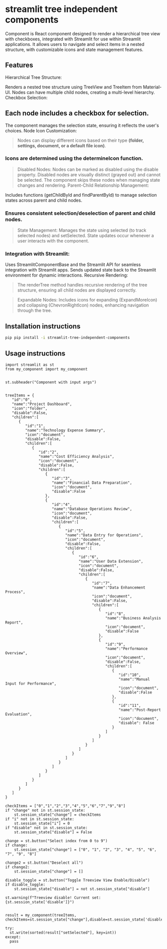 # streamlit tree independent components

Component is React component designed to render a hierarchical tree view with checkboxes, integrated with Streamlit for use within Streamlit applications. It allows users to navigate and select items in a nested structure, with customizable icons and state management features.

## Features

Hierarchical Tree Structure:

Renders a nested tree structure using TreeView and TreeItem from Material-UI.
Nodes can have multiple child nodes, creating a multi-level hierarchy.
Checkbox Selection:

## Each node includes a checkbox for selection.

The component manages the selection state, ensuring it reflects the user's choices.
Node Icon Customization:

> Nodes can display different icons based on their type **(folder, settings, document, or a default file icon)**.

### Icons are determined using the determineIcon function.

> Disabled Nodes: Nodes can be marked as disabled using the disable property.
> Disabled nodes are visually distinct (grayed out) and cannot be selected.
> The component skips these nodes when managing state changes and rendering.
> Parent-Child Relationship Management:

Includes functions (getChildById and findParentById) to manage selection states across parent and child nodes.

### Ensures consistent selection/deselection of parent and child nodes.

> State Management: Manages the state using selected (to track selected nodes) and setSelected.
> State updates occur whenever a user interacts with the component.

### Integration with Streamlit:

Uses StreamlitComponentBase and the Streamlit API for seamless integration with Streamlit apps.
Sends updated state back to the Streamlit environment for dynamic interactions.
Recursive Rendering:

> The renderTree method handles recursive rendering of the tree structure, ensuring all child nodes are displayed correctly.

> Expandable Nodes: Includes icons for expanding (ExpandMoreIcon) and collapsing (ChevronRightIcon) nodes, enhancing navigation through the tree.

## Installation instructions

```sh
pip pip install -i streamlit-tree-independent-components
```

## Usage instructions

```
import streamlit as st
from my_component import my_component


st.subheader("Component with input args")


treeItems = {
   "id":"0",
   "name":"Project Dashboard",
   "icon":"folder",
   "disable":False,
   "children":[
      {
         "id":"1",
         "name":"Technology Expense Summary",
         "icon":"document",
         "disable":False,
         "children":[
            {
               "id":"2",
               "name":"Cost Efficiency Analysis",
               "icon":"document",
               "disable":False,
               "children":[
                  {
                     "id":"3",
                     "name":"Financial Data Preparation",
                     "icon":"document",
                     "disable":False
                  },
                  {
                     "id":"4",
                     "name":"Database Operations Review",
                     "icon":"document",
                     "disable":False,
                     "children":[
                        {
                           "id":"5",
                           "name":"Data Entry for Operations",
                           "icon":"document",
                           "disable":False,
                           "children":[
                              {
                                 "id":"6",
                                 "name":"User Data Extension",
                                 "icon":"document",
                                 "disable":False,
                                 "children":[
                                    {
                                       "id":"7",
                                       "name":"Data Enhancement Process",
                                       "icon":"document",
                                       "disable":False,
                                       "children":[
                                          {
                                             "id":"8",
                                             "name":"Business Analysis Report",
                                             "icon":"document",
                                             "disable":False
                                          },
                                          {
                                             "id":"9",
                                             "name":"Performance Overview",
                                             "icon":"document",
                                             "disable":False,
                                             "children":[
                                                {
                                                   "id":"10",
                                                   "name":"Manual Input for Performance",
                                                   "icon":"document",
                                                   "disable":False
                                                },
                                                {
                                                   "id":"11",
                                                   "name":"Post-Report Evaluation",
                                                   "icon":"document",
                                                   "disable": False
                                                }
                                             ]
                                          }
                                       ]
                                    }
                                 ]
                              }
                           ]
                        }
                     ]
                  }
               ]
            }
         ]
      }
   ]
}

checkItems = ["0","1","2","3","4","5","6","7","9","8"]
if "change" not in st.session_state:
    st.session_state["change"] = checkItems
if "i" not in st.session_state:
    st.session_state["i"] = 0
if "disable" not in st.session_state:
    st.session_state["disable"] = False

change = st.button("Select index from 0 to 9")
if change:
    st.session_state["change"] = ["0", "1", "2", "3", "4", "5", "6", "7", "9", "8"]

change2 = st.button("Deselect all")
if change2:
    st.session_state["change"] = []

disable_toggle = st.button("Toggle Treeview View Enable/Disable")
if disable_toggle:
    st.session_state["disable"] = not st.session_state["disable"]

st.warning(f"Treeview disable! Current set: {st.session_state['disable']}")


result = my_component(treeItems, checkItems=st.session_state["change"],disable=st.session_state['disable'])

try:
  st.write(sorted(result["setSelected"], key=int))
except:
  pass
```
